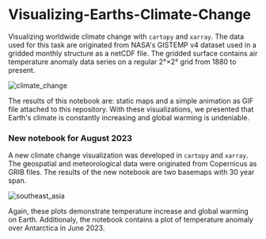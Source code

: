 # Visualizing-Earths-Climate-Change
Visualizing worldwide climate change with <code>cartopy</code> and <code>xarray</code>. The data used for this task are originated from NASA's GISTEMP v4 dataset used in a gridded monthly structure as a netCDF file. The gridded surface contains air temperature anomaly data series on a regular 2°×2° grid from 1880 to present.

![climate_change](https://user-images.githubusercontent.com/45270023/204860586-2d17b441-dbb1-4b50-a766-5e04775f5998.jpg)

The results of this notebook are: static maps and a simple animation as GIF file attached to this repository. With these visualizations, we presented that Earth's climate is constantly increasing and global warming is undeniable.

### New notebook for August 2023
A new climate change visualization was developed in <code>cartopy</code> and <code>xarray</code>. The geospatial and meteorological data were originated from Copernicus as GRIB files. The results of the new notebook are two basemaps with 30 year span.

![southeast_asia](https://github.com/msikorski93/Visualizing-Earths-Climate-Change/assets/45270023/d83d41cb-5d00-4a4a-bad9-52bd084bdfda)

Again, these plots demonstrate temperature increase and global warming on Earth. Additionaly, the notebook contains a plot of temperature anomaly over Antarctica in June 2023.
